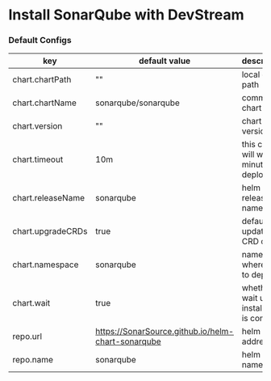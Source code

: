 # Install SonarQube with DevStream

### Default Configs

| key                | default value                             | description                                        |
| ----               | ----                                      | ----                                               |
| chart.chartPath    | ""                                        | local chart path                                   |
| chart.chartName    | sonarqube/sonarqube                       | community chart name                               |
| chart.version      | ""                                        | chart version                                      |
| chart.timeout      | 10m                                       | this config will wait 5 minutes to deploy          |
| chart.releaseName  | sonarqube                                 | helm release name                                  |
| chart.upgradeCRDs  | true                                      | default update CRD config                          |
| chart.namespace    | sonarqube                                 | namespace where helm to deploy                     |
| chart.wait         | true                                      | whether to wait until installation is complete     |
| repo.url           | https://SonarSource.github.io/helm-chart-sonarqube | helm repo address                         |
| repo.name          | sonarqube                                 | helm repo name                                     |
